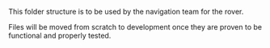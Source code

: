This folder structure is to be used by the navigation team for the 
rover.

Files will be moved from scratch to development once they are proven to 
be functional and properly tested.
